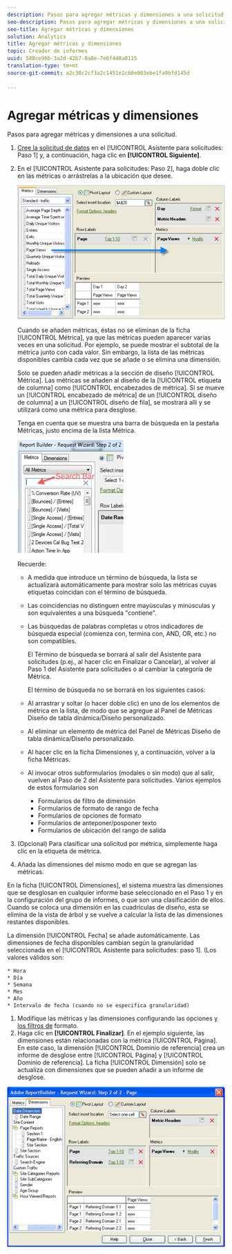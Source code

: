 ```yaml
---
description: Pasos para agregar métricas y dimensiones a una solicitud.
seo-description: Pasos para agregar métricas y dimensiones a una solicitud.
seo-title: Agregar métricas y dimensiones
solution: Analytics
title: Agregar métricas y dimensiones
topic: Creador de informes
uuid: 588ce96b-3a2d-42b7-8a8e-7e6f448a0115
translation-type: tm+mt
source-git-commit: a2c38c2cf3a2c1451e2c60e003ebe1fa9bfd145d

---
```



# Agregar métricas y dimensiones

Pasos para agregar métricas y dimensiones a una solicitud.

1. [Cree la solicitud de datos](../../../../analyze/report-builder/data-requests/data-requests.md#concept_E14C1E6B63C44D02BF8D80021B4B0F89) en el [!UICONTROL Asistente para solicitudes: Paso 1] y, a continuación, haga clic en **[!UICONTROL Siguiente]**.
1. En el [!UICONTROL Asistente para solicitudes: Paso 2], haga doble clic en las métricas o arrástrelas a la ubicación que desee.

   ![Información del paso](assets/adding_metrics.png)

   Cuando se añaden métricas, éstas no se eliminan de la ficha [!UICONTROL Métrica], ya que las métricas pueden aparecer varias veces en una solicitud. Por ejemplo, se puede mostrar el subtotal de la métrica junto con cada valor. Sin embargo, la lista de las métricas disponibles cambia cada vez que se añade o se elimina una dimensión.

   Solo se pueden añadir métricas a la sección de diseño [!UICONTROL Métrica]. Las métricas se añaden al diseño de la [!UICONTROL etiqueta de columna] como [!UICONTROL encabezados de métrica]. Si se mueve un [!UICONTROL encabezado de métrica] de un [!UICONTROL diseño de columna] a un [!UICONTROL diseño de fila], se mostrará allí y se utilizará como una métrica para desglose.

   Tenga en cuenta que se muestra una barra de búsqueda en la pestaña Métricas, justo encima de la lista Métrica.

   ![](assets/search_bar_metric.png)

   Recuerde:

   * A medida que introduce un término de búsqueda, la lista se actualizará automáticamente para mostrar solo las métricas cuyas etiquetas coincidan con el término de búsqueda.
   * Las coincidencias no distinguen entre mayúsculas y minúsculas y son equivalentes a una búsqueda "contiene".
   * Las búsquedas de palabras completas u otros indicadores de búsqueda especial (comienza con, termina con, AND, OR, etc.) no son compatibles.

      El Término de búsqueda se borrará al salir del Asistente para solicitudes (p.ej., al hacer clic en Finalizar o Cancelar), al volver al Paso 1 del Asistente para solicitudes o al cambiar la categoría de Métrica.

      El término de búsqueda no se borrará en los siguientes casos:

   * Al arrastrar y soltar (o hacer doble clic) en uno de los elementos de métrica en la lista, de modo que se agregue al Panel de Métricas Diseño de tabla dinámica/Diseño personalizado.
   * Al eliminar un elemento de métrica del Panel de Métricas Diseño de tabla dinámica/Diseño personalizado.
   * Al hacer clic en la ficha Dimensiones y, a continuación, volver a la ficha Métricas.
   * Al invocar otros subformularios (modales o sin modo) que al salir, vuelven al Paso de 2 del Asistente para solicitudes. Varios ejemplos de estos formularios son

      * Formularios de filtro de dimensión
      * Formularios de formato de rango de fecha
      * Formularios de opciones de formato
      * Formularios de anteponer/posponer texto
      * Formularios de ubicación del rango de salida

1. (Opcional) Para clasificar una solicitud por métrica, simplemente haga clic en la etiqueta de métrica.
1. Añada las dimensiones del mismo modo en que se agregan las métricas.

En la ficha [!UICONTROL Dimensiones], el sistema muestra las dimensiones que se desglosan en cualquier informe base seleccionado en el Paso 1 y en la configuración del grupo de informes, o que son una clasificación de ellos. Cuando se coloca una dimensión en las cuadrículas de diseño, esta se elimina de la vista de árbol y se vuelve a calcular la lista de las dimensiones restantes disponibles. 

La dimensión [!UICONTROL Fecha] se añade automáticamente. Las dimensiones de fecha disponibles cambian según la granularidad seleccionada en el [!UICONTROL Asistente para solicitudes: paso 1]. (Los valores válidos son:

    * Hora
    * Día
    * Semana
    * Mes
    * Año
    * Intervalo de fecha (cuando no se especifica granularidad)

1. Modifique las métricas y las dimensiones configurando las opciones [y los filtros de](../../../../analyze/report-builder/layout/t-format-display-headers.md#task_45C7C4938C2C47FCB02634A1248AA831) formato.
1. Haga clic en **[!UICONTROL Finalizar]**.
En el ejemplo siguiente, las dimensiones están relacionadas con la métrica [!UICONTROL Página]. En este caso, la dimensión [!UICONTROL Dominio de referencia] crea un informe de desglose entre [!UICONTROL Página] y [!UICONTROL Dominio de referencia]. La ficha [!UICONTROL Dimensión] solo se actualiza con dimensiones que se pueden añadir a un informe de desglose.

![](assets/page_pageview_02.png)